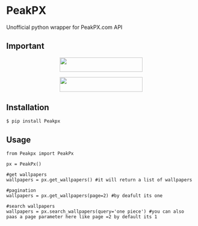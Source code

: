 # PeakPX
Unofficial python wrapper for PeakPX.com API
## Important

<p align="center"><a href="https://discord.otakatsu.studio"> <img src="https://img.shields.io/badge/Discord%20Server-pink?style=for-the-badge" width="220" height="38.45"/></a></p>
<p align="center"><a href="https://telegram.otakatsu.studio"> <img src="https://img.shields.io/badge/Telegram%20Channel-pink?style=for-the-badge" width="220" height="38.45"/></a></p>


## Installation
```$ pip install Peakpx```

## Usage
```
from Peakpx import PeakPx

px = PeakPx()

#get wallpapers
wallpapers = px.get_wallpapers() #it will return a list of wallpapers

#pagination 
wallpapers = px.get_wallpapers(page=2) #by deafult its one

#search wallpapers
wallpapers = px.search_wallpapers(query='one piece') #you can also paas a page parameter here like page =2 by default its 1
```


